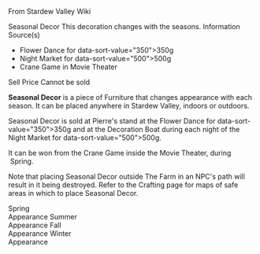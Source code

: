 From Stardew Valley Wiki

Seasonal Decor This decoration changes with the seasons. Information Source(s)

- Flower Dance for data-sort-value="350"&gt;350g
- Night Market for data-sort-value="500"&gt;500g
- Crane Game in Movie Theater

Sell Price Cannot be sold

**Seasonal Decor** is a piece of Furniture that changes appearance with each season. It can be placed anywhere in Stardew Valley, indoors or outdoors.

Seasonal Decor is sold at Pierre's stand at the Flower Dance for data-sort-value="350"&gt;350g and at the Decoration Boat during each night of the Night Market for data-sort-value="500"&gt;500g.

It can be won from the Crane Game inside the Movie Theater, during  Spring.

Note that placing Seasonal Decor outside The Farm in an NPC's path will result in it being destroyed. Refer to the Crafting page for maps of safe areas in which to place Seasonal Decor.

Spring  
Appearance Summer  
Appearance Fall  
Appearance Winter  
Appearance